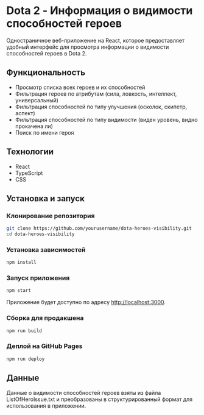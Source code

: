 # Dota 2 - Информация о видимости способностей героев

Одностраничное веб-приложение на React, которое предоставляет удобный интерфейс для просмотра информации о видимости способностей героев в Dota 2.

## Функциональность

- Просмотр списка всех героев и их способностей
- Фильтрация героев по атрибутам (сила, ловкость, интеллект, универсальный)
- Фильтрация способностей по типу улучшения (осколок, скипетр, аспект)
- Фильтрация способностей по типу видимости (виден уровень, видно прокачена ли)
- Поиск по имени героя

## Технологии

- React
- TypeScript
- CSS

## Установка и запуск

### Клонирование репозитория

```bash
git clone https://github.com/yourusername/dota-heroes-visibility.git
cd dota-heroes-visibility
```

### Установка зависимостей

```bash
npm install
```

### Запуск приложения

```bash
npm start
```

Приложение будет доступно по адресу [http://localhost:3000](http://localhost:3000).

### Сборка для продакшена

```bash
npm run build
```

### Деплой на GitHub Pages

```bash
npm run deploy
```

## Данные

Данные о видимости способностей героев взяты из файла ListOfHeroIssue.txt и преобразованы в структурированный формат для использования в приложении.

